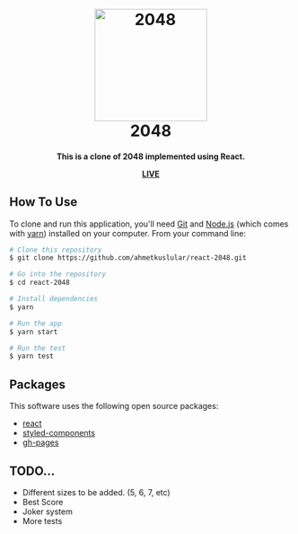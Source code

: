 
<h1 align="center">
  <br>
  <a href="https://ahmetkuslular.github.io/react-2048/"><img src="https://upload.wikimedia.org/wikipedia/commons/1/18/2048_logo.svg" alt="2048" width="200"></a>
  <br>
  2048
  <br>
</h1>

<h4 align="center"> This is a clone of 2048 implemented using React. 


[LIVE](https://ahmetkuslular.github.io/react-2048/)

## How To Use

To clone and run this application, you'll need [Git](https://git-scm.com) and [Node.js](https://nodejs.org/en/download/) (which comes with [yarn](https://yarnpkg.com)) installed on your computer. From your command line:

```bash
# Clone this repository
$ git clone https://github.com/ahmetkuslular/react-2048.git

# Go into the repository
$ cd react-2048

# Install dependencies
$ yarn

# Run the app
$ yarn start

# Run the test
$ yarn test
```

## Packages

This software uses the following open source packages:

- [react](https://reactjs.org/)
- [styled-components](https://www.styled-components.com/)
- [gh-pages](https://pages.github.com/)


## TODO...
- Different sizes to be added. (5, 6, 7, etc)
- Best Score
- Joker system
- More tests

